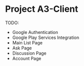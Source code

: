 Project A3-Client
===

TODO:
* Google Authentication
* Google Play Services Integration
* Main List Page
* Ask Page
* Discussion Page
* Account Page